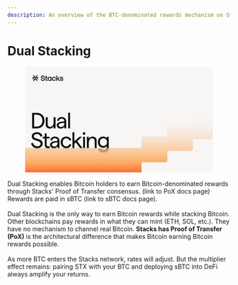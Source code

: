 ```yaml
---
description: An overview of the BTC-denominated rewards mechanism on Stacks
---
```


# Dual Stacking

<figure><img src="../.gitbook/assets/OG Image.png" alt=""><figcaption></figcaption></figure>

Dual Stacking enables Bitcoin holders to earn Bitcoin-denominated rewards through Stacks' Proof of Transfer consensus. (link to PoX docs page) Rewards are paid in sBTC (link to sBTC docs page).\
\
Dual Stacking is the only way to earn Bitcoin rewards while stacking Bitcoin. Other blockchains pay rewards in what they can mint (ETH, SOL, etc.). They have no mechanism to channel real Bitcoin. **Stacks has Proof of Transfer (PoX)** is the architectural difference that makes Bitcoin earning Bitcoin rewards possible.\
\
As more BTC enters the Stacks network, rates will adjust. But the multiplier effect remains: pairing STX with your BTC and deploying sBTC into DeFi always amplify your returns.
